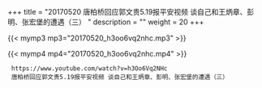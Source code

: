 +++
title = "20170520  唐柏桥回应郭文贵5.19报平安视频 谈自己和王炳章、彭明、张宏堡的遭遇（三） "
description = ""
weight = 20
+++

{{< mymp3 mp3="20170520_h3oo6vq2nhc.mp3" >}}

{{< mymp4 mp4="20170520_h3oo6vq2nhc.mp4" >}}

     https://www.youtube.com/watch?v=h3Oo6Vq2NHc 
     唐柏桥回应郭文贵5.19报平安视频 谈自己和王炳章、彭明、张宏堡的遭遇（三） 
     
